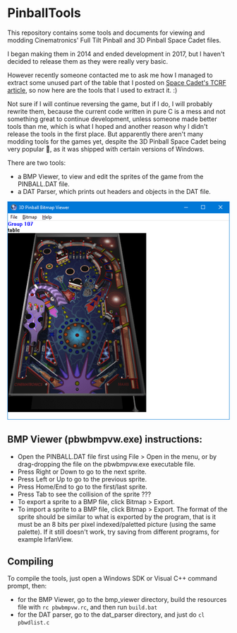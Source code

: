 # PinballTools

This repository contains some tools and documents for viewing and modding
Cinematronics' Full Tilt Pinball and 3D Pinball Space Cadet files.

I began making them in 2014 and ended development in 2017, but I haven't decided to release them as they were really very basic.

However recently someone contacted me to ask me how I managed to extract some unused part of the table that I posted on [Space Cadet's TCRF article](https://tcrf.net/3D_Pinball:_Space_Cadet), so now here are the tools that I used to extract it. :)

Not sure if I will continue reversing the game, but if I do, I will probably rewrite them, because the current code written in pure C is a mess and not something great to continue development, unless someone made better tools than me, which is what I hoped and another reason why I didn't release the tools in the first place. But apparently there aren't many modding tools for the games yet, despite the 3D Pinball Space Cadet being very popular :thinking:, as it was shipped with certain versions of Windows.

There are two tools:
 * a BMP Viewer, to view and edit the sprites of the game from the PINBALL.DAT file.
 * a DAT Parser, which prints out headers and objects in the DAT file.

![BMP Viewer Screenshot](bv_screenshot.png)

## BMP Viewer (pbwbmpvw.exe) instructions:
 * Open the PINBALL.DAT file first using File > Open in the menu, or by drag-dropping the file on the pbwbmpvw.exe executable file.
 * Press Right or Down to go to the next sprite.
 * Press Left or Up to go to the previous sprite.
 * Press Home/End to go to the first/last sprite.
 * Press Tab to see the collision of the sprite ???
 * To export a sprite to a BMP file, click Bitmap > Export.
 * To import a sprite to a BMP file, click Bitmap > Export. The format of the sprite should be similar to what is exported by the program, that is it must be an 8 bits per pixel indexed/paletted picture (using the same palette). If it still doesn't work, try saving from different programs, for example IrfanView.

## Compiling

To compile the tools, just open a Windows SDK or Visual C++ command prompt, then:
 * for the BMP Viewer, go to the bmp_viewer directory, build the resources file with `rc pbwbmpvw.rc`, and then run `build.bat`
 * for the DAT parser, go to the dat_parser directory, and just do `cl pbwdlist.c`
